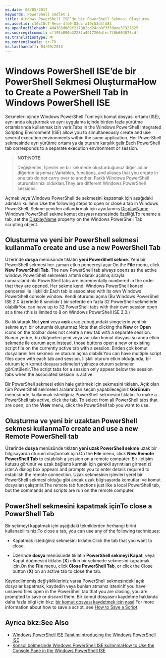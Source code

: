 ```yaml
---
ms.date: 06/05/2017
keywords: PowerShell cmdlet'i
title: Windows PowerShell ISE’de bir PowerShell Sekmesi Oluşturma
ms.assetid: c10c18c7-9ece-4fd0-83dc-a19c53d4fd83
ms.openlocfilehash: 4d4388d889f2178b2cd24cb0f3350aee37327625
ms.sourcegitcommit: cf195b090b3223fa4917206dfec7f0b603873cdf
ms.translationtype: MT
ms.contentlocale: tr-TR
ms.lasthandoff: 04/09/2018
---
```

# <a name="how-to-create-a-powershell-tab-in-windows-powershell-ise"></a><span data-ttu-id="9248b-103">Windows PowerShell ISE’de bir PowerShell Sekmesi Oluşturma</span><span class="sxs-lookup"><span data-stu-id="9248b-103">How to Create a PowerShell Tab in Windows PowerShell ISE</span></span>

<span data-ttu-id="9248b-104">Sekmeleri içinde Windows PowerShell Tümleşik komut dosyası ortamı (ISE), aynı anda oluşturmak ve aynı uygulama içinde birden fazla yürütme ortamlarında kullanmak izin verir.</span><span class="sxs-lookup"><span data-stu-id="9248b-104">Tabs in the Windows PowerShell Integrated Scripting Environment (ISE) allow you to simultaneously create and use several execution environments within the same application.</span></span>
<span data-ttu-id="9248b-105">Her PowerShell sekmesinde ayrı yürütme ortamı ya da oturum karşılık gelir.</span><span class="sxs-lookup"><span data-stu-id="9248b-105">Each PowerShell tab corresponds to a separate execution environment or session.</span></span>

> <span data-ttu-id="9248b-106">**NOT**:</span><span class="sxs-lookup"><span data-stu-id="9248b-106">**NOTE**:</span></span>
>
> <span data-ttu-id="9248b-107">Değişkenler, İşlevler ve bir sekmede oluşturduğunuz diğer adlar diğerine taşınmaz.</span><span class="sxs-lookup"><span data-stu-id="9248b-107">Variables, functions, and aliases that you create in one tab do not carry over to another.</span></span> <span data-ttu-id="9248b-108">Farklı Windows PowerShell oturumlarınızı oldukları.</span><span class="sxs-lookup"><span data-stu-id="9248b-108">They are different Windows PowerShell sessions.</span></span>

<span data-ttu-id="9248b-109">Açmak veya Windows PowerShell'de sekmesini kapatmak için aşağıdaki adımları kullanın.</span><span class="sxs-lookup"><span data-stu-id="9248b-109">Use the following steps to open or close a tab in Windows PowerShell.</span></span>
<span data-ttu-id="9248b-110">Sekme yeniden adlandırmak için ayarlanmış [DisplayName](The-PowerShellTab-Object.md#displayname) Windows PowerShell sekme komut dosyası nesnesinde özelliği.</span><span class="sxs-lookup"><span data-stu-id="9248b-110">To rename a tab, set the [DisplayName](The-PowerShellTab-Object.md#displayname) property on the Windows PowerShell Tab scripting object.</span></span>

## <a name="to-create-and-use-a-new-powershell-tab"></a><span data-ttu-id="9248b-111">Oluşturma ve yeni bir PowerShell sekmesi kullanma</span><span class="sxs-lookup"><span data-stu-id="9248b-111">To create and use a new PowerShell Tab</span></span>

<span data-ttu-id="9248b-112">Üzerinde **dosya** menüsünde tıklatın **yeni PowerShell sekme**. Yeni bir PowerShell sekmesi her zaman etkin pencereyi açar.</span><span class="sxs-lookup"><span data-stu-id="9248b-112">On the **File** menu, click **New PowerShell Tab**. The new PowerShell tab always opens as the active window.</span></span>
<span data-ttu-id="9248b-113">PowerShell sekmeleri artımlı olarak açılmış sırayla numaralandırılır.</span><span class="sxs-lookup"><span data-stu-id="9248b-113">PowerShell tabs are incrementally numbered in the order that they are opened.</span></span>
<span data-ttu-id="9248b-114">Her sekme kendi Windows PowerShell konsol penceresi ile ilişkilidir.</span><span class="sxs-lookup"><span data-stu-id="9248b-114">Each tab is associated with its own Windows PowerShell console window.</span></span>
<span data-ttu-id="9248b-115">Kendi oturumu açma (Bu Windows PowerShell ISE 2.0 üzerinde 8 sınırlıdır.) bir seferde en fazla 32 PowerShell sekmelerle olabilir</span><span class="sxs-lookup"><span data-stu-id="9248b-115">You can have up to 32 PowerShell tabs with their own session open at a time (this is limited to 8 on Windows PowerShell ISE 2.0.)</span></span>

<span data-ttu-id="9248b-116">Bu tıklatarak Not **yeni** veya **açık** araç çubuğundaki simgelerin yeni bir sekme ayrı bir oturumla oluşturmaz.</span><span class="sxs-lookup"><span data-stu-id="9248b-116">Note that clicking the **New** or **Open** icons on the toolbar does not create a new tab with a separate session.</span></span>
<span data-ttu-id="9248b-117">Bunun yerine, bu düğmeleri yeni veya var olan komut dosyası şu anda etkin sekmede ile oturum açın.</span><span class="sxs-lookup"><span data-stu-id="9248b-117">Instead, those buttons open a new or existing script file on the currently active tab with a session.</span></span>
<span data-ttu-id="9248b-118">Birden çok komut dosyalarını her sekmesi ve oturum açma olabilir.</span><span class="sxs-lookup"><span data-stu-id="9248b-118">You can have multiple script files open with each tab and session.</span></span>
<span data-ttu-id="9248b-119">İlişkili oturum etkin olduğunda, bir oturum için komut dosyası sekmeleri yalnızca oturum sekmeler görüntülenir.</span><span class="sxs-lookup"><span data-stu-id="9248b-119">The script tabs for a session only appear below the session tabs when the associated session is active.</span></span>

<span data-ttu-id="9248b-120">Bir PowerShell sekmesi etkin hale getirmek için sekmesini tıklatın. Açık olan tüm PowerShell sekmeleri aralarından seçim yapabileceğiniz **Görünüm** menüsünde, kullanmak istediğiniz PowerShell sekmesini tıklatın.</span><span class="sxs-lookup"><span data-stu-id="9248b-120">To make a PowerShell tab active, click the tab. To select from all PowerShell tabs that are open, on the **View** menu, click the PowerShell tab you want to use.</span></span>

## <a name="to-create-and-use-a-new-remote-powershell-tab"></a><span data-ttu-id="9248b-121">Oluşturma ve yeni bir uzaktan PowerShell sekmesi kullanma</span><span class="sxs-lookup"><span data-stu-id="9248b-121">To create and use a new Remote PowerShell tab</span></span>

<span data-ttu-id="9248b-122">Üzerinde **dosya** menüsünde tıklatın **yeni uzak PowerShell sekme** uzak bir bilgisayarda oturum oluşturmak için.</span><span class="sxs-lookup"><span data-stu-id="9248b-122">On the **File** menu, click **New Remote PowerShell Tab** to establish a session on a remote computer.</span></span>
<span data-ttu-id="9248b-123">Bir iletişim kutusu görünür ve uzak bağlantı kurmak için gerekli ayrıntıları girmenizi ister.</span><span class="sxs-lookup"><span data-stu-id="9248b-123">A dialog box appears and prompts you to enter details required to establish the remote connection.</span></span>
<span data-ttu-id="9248b-124">Uzak sekmesinin işlevleri yerel bir PowerShell sekmesi olduğu gibi ancak uzak bilgisayarda komutları ve komut dosyaları çalıştırılır.</span><span class="sxs-lookup"><span data-stu-id="9248b-124">The remote tab functions just like a local PowerShell tab, but the commands and scripts are run on the remote computer.</span></span>

## <a name="to-close-a-powershell-tab"></a><span data-ttu-id="9248b-125">PowerShell sekmesini kapatmak için</span><span class="sxs-lookup"><span data-stu-id="9248b-125">To close a PowerShell Tab</span></span>

<span data-ttu-id="9248b-126">Bir sekmeyi kapatmak için aşağıdaki tekniklerden herhangi birini kullanabilirsiniz:</span><span class="sxs-lookup"><span data-stu-id="9248b-126">To close a tab, you can use any of the following techniques:</span></span>

- <span data-ttu-id="9248b-127">Kapatmak istediğiniz sekmesini tıklatın.</span><span class="sxs-lookup"><span data-stu-id="9248b-127">Click the tab that you want to close.</span></span>

- <span data-ttu-id="9248b-128">Üzerinde **dosya** menüsünde tıklatın **PowerShell sekmeyi Kapat**, veya Kapat düğmesini tıklatın (**X**) etkin bir sekmede sekmesini kapatmak için.</span><span class="sxs-lookup"><span data-stu-id="9248b-128">On the **File** menu, click **Close PowerShell Tab**, or click  the Close button  (**X**) on an active tab to close the tab.</span></span>

<span data-ttu-id="9248b-129">Kaydedilmemiş değişiklikleriniz varsa PowerShell sekmesindeki açık dosyalar kapatmak, kaydedin veya bunları atmanız istenir.</span><span class="sxs-lookup"><span data-stu-id="9248b-129">If you have unsaved files open in the PowerShell tab that you are closing, you are prompted to save or discard them.</span></span>
<span data-ttu-id="9248b-130">Bir komut dosyasını kaydetme hakkında daha fazla bilgi için bkz: [bir komut dosyası kaydetmek için nasıl](How-to-Write-and-Run-Scripts-in-the-Windows-PowerShell-ISE.md#how-to-save-a-script).</span><span class="sxs-lookup"><span data-stu-id="9248b-130">For more information about how to save a script, see [How to Save a Script](How-to-Write-and-Run-Scripts-in-the-Windows-PowerShell-ISE.md#how-to-save-a-script).</span></span>

## <a name="see-also"></a><span data-ttu-id="9248b-131">Ayrıca bkz:</span><span class="sxs-lookup"><span data-stu-id="9248b-131">See Also</span></span>

- [<span data-ttu-id="9248b-132">Windows PowerShell ISE Tanıtımı</span><span class="sxs-lookup"><span data-stu-id="9248b-132">Introducing the Windows PowerShell ISE</span></span>](Introducing-the-Windows-PowerShell-ISE.md)
- [<span data-ttu-id="9248b-133">Konsol bölmesinde Windows PowerShell ISE kullanma</span><span class="sxs-lookup"><span data-stu-id="9248b-133">How to Use the Console Pane in the Windows PowerShell ISE</span></span>](How-to-Use-the-Console-Pane-in-the-Windows-PowerShell-ISE.md)